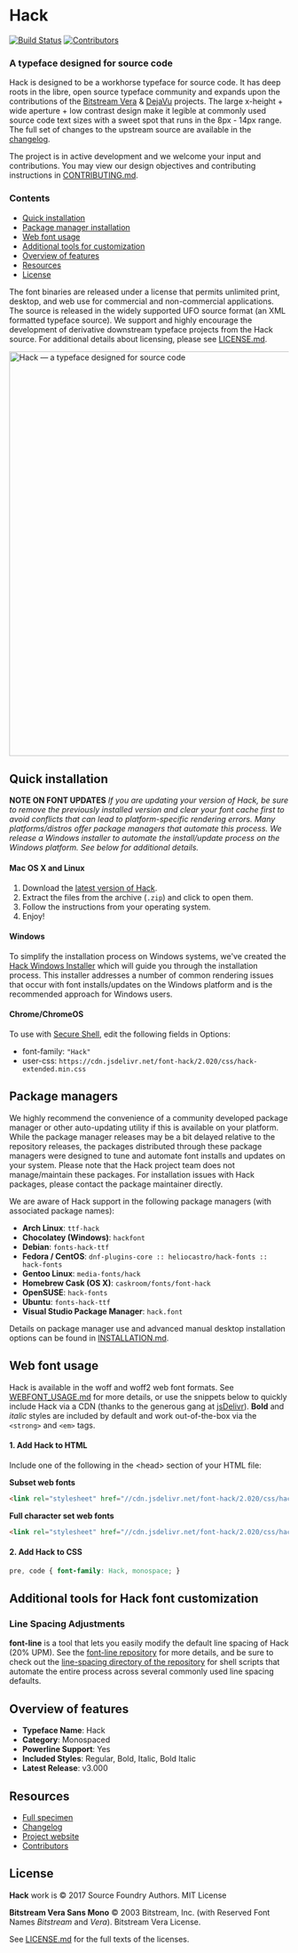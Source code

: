 
# Hack

[![Build Status](https://travis-ci.org/source-foundry/Hack.svg?branch=master)](https://travis-ci.org/source-foundry/Hack) [![Contributors](https://img.shields.io/badge/contributors-118-orange.svg?style=flat)](https://github.com/source-foundry/Hack/blob/master/docs/CONTRIBUTORS.md)

### A typeface designed for source code

Hack is designed to be a workhorse typeface for source code. It has deep roots in the libre, open source typeface community and expands upon the contributions of the [Bitstream Vera](https://www.gnome.org/fonts/) &amp; [DejaVu](http://dejavu-fonts.org/wiki/Main_Page) projects.  The large x-height + wide aperture + low contrast design make it legible at commonly used source code text sizes with a sweet spot that runs in the 8px - 14px range.  The full set of changes to the upstream source are available in the [changelog](CHANGELOG.md).

The project is in active development and we welcome your input and contributions.  You may view our design objectives and contributing instructions in [CONTRIBUTING.md](CONTRIBUTING.md).

### Contents

* [Quick installation](#user-content-quick-installation)
* [Package manager installation](#user-content-package-managers)
* [Web font usage](#user-content-web-font-usage)
* [Additional tools for customization](#additional-tools-for-hack-font-customization)
* [Overview of features](#user-content-overview-of-features)
* [Resources](#user-content-resources)
* [License](#user-content-license)

The font binaries are released under a license that permits unlimited print, desktop, and web use for commercial and non-commercial applications. The source is released in the widely supported UFO source format (an XML formatted typeface source).  We support and highly encourage the development of derivative downstream typeface projects from the Hack source.  For additional details about licensing, please see [LICENSE.md](LICENSE.md).

<a href="https://sourcefoundry.org/hack/"><img src="img/hack-specimen-2.png" alt="Hack &mdash; a typeface designed for source code" width="728"></a>

## Quick installation

**NOTE ON FONT UPDATES**
*If you are updating your version of Hack, be sure to remove the previously installed version and clear your font cache first to avoid conflicts that can lead to platform-specific rendering errors.  Many platforms/distros offer package managers that automate this process. We release a Windows installer to automate the install/update process on the Windows platform. See below for additional details.*

#### Mac OS X and Linux

1. Download the [latest version of Hack][ttf_latest].
2. Extract the files from the archive (`.zip`) and click to open them.
3. Follow the instructions from your operating system.
4. Enjoy!

#### Windows

To simplify the installation process on Windows systems, we've created the [Hack Windows Installer](https://github.com/source-foundry/Hack-windows-installer/releases/latest) which will guide you through the installation process. This installer addresses a number of common rendering issues that occur with font installs/updates on the Windows platform and is the recommended approach for Windows users.

#### Chrome/ChromeOS

To use with [Secure Shell](https://chrome.google.com/webstore/detail/secure-shell/pnhechapfaindjhompbnflcldabbghjo),
edit the following fields in Options:

  - font-family: `"Hack"`
  - user-css: `https://cdn.jsdelivr.net/font-hack/2.020/css/hack-extended.min.css`

## Package managers

We highly recommend the convenience of a community developed package manager or other auto-updating utility if this is available on your platform. While the package manager releases may be a bit delayed relative to the repository releases, the packages distributed through these package managers were designed to tune and automate font installs and updates on your system.  Please note that the Hack project team does not manage/maintain these packages.  For installation issues with  Hack packages, please contact the package maintainer directly.

We are aware of Hack support in the following package managers (with associated package names):

- **Arch Linux**: `ttf-hack`
- **Chocolatey (Windows)**: `hackfont`
- **Debian**: `fonts-hack-ttf`
- **Fedora / CentOS**: `dnf-plugins-core :: heliocastro/hack-fonts :: hack-fonts`
- **Gentoo Linux**: `media-fonts/hack`
- **Homebrew Cask (OS X)**: `caskroom/fonts/font-hack`
- **OpenSUSE**: `hack-fonts`
- **Ubuntu**: `fonts-hack-ttf`
- **Visual Studio Package Manager**: `hack.font`

Details on package manager use and advanced manual desktop installation options can be found in [INSTALLATION.md](docs/INSTALLATION.md).

## Web font usage

Hack is available in the woff and woff2 web font formats. See [WEBFONT_USAGE.md](docs/WEBFONT_USAGE.md) for more details, or use the snippets below to quickly include Hack via a CDN (thanks to the generous gang at [jsDelivr](https://github.com/jsdelivr/jsdelivr)). **Bold** and *italic* styles are included by default and work out-of-the-box via the `<strong>` and `<em>` tags.

#### 1. Add Hack to HTML

Include one of the following in the &lt;head&gt; section of your HTML file:

**Subset web fonts**

```html
<link rel="stylesheet" href="//cdn.jsdelivr.net/font-hack/2.020/css/hack.min.css">
```

**Full character set web fonts**

```html
<link rel="stylesheet" href="//cdn.jsdelivr.net/font-hack/2.020/css/hack-extended.min.css">
```

#### 2. Add Hack to CSS


```css
pre, code { font-family: Hack, monospace; }
```

## Additional tools for Hack font customization

### Line Spacing Adjustments

**font-line** is a tool that lets you easily modify the default line spacing of Hack (20% UPM). See the [font-line repository](https://github.com/source-foundry/font-line) for more details, and be sure to check out the [line-spacing directory of the repository](https://github.com/chrissimpkins/Hack/tree/master/tools/line-spacing) for shell scripts that automate the entire process across several commonly used line spacing defaults.

## Overview of features

- **Typeface Name**: Hack
- **Category**: Monospaced
- **Powerline Support**: Yes
- **Included Styles**: Regular, Bold, Italic, Bold Italic
- **Latest Release**: v3.000

## Resources
* [Full specimen](http://source-foundry.github.io/Hack/font-specimen.html)
* [Changelog](CHANGELOG.md)
* [Project website](http://sourcefoundry.org/hack/)
* [Contributors](docs/CONTRIBUTORS.md)


## License

**Hack** work is &copy; 2017 Source Foundry Authors. MIT License

**Bitstream Vera Sans Mono** &copy; 2003 Bitstream, Inc. (with Reserved Font Names _Bitstream_ and _Vera_). Bitstream Vera License.

See [LICENSE.md](https://github.com/source-foundry/Hack/blob/master/LICENSE.md) for the full texts of the licenses.



<!-- THE FOLLOWING LINKS ARE ALSO USED IN INSTALLATION.MD -->

[ttf_latest]: https://github.com/chrissimpkins/Hack/releases/download/v2.020/Hack-v2_020-ttf.zip

